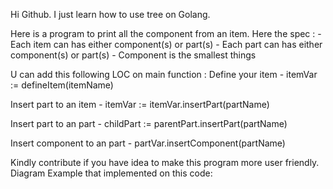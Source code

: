 Hi Github. I just learn how to use tree on Golang.

Here is a program to print all the component from an item. Here the spec :
    - Each item can has either component(s) or part(s)
    - Each part can has either component(s) or part(s)
    - Component is the smallest things

U can add this following LOC on main function :
Define your item
    - itemVar := defineItem(itemName)

Insert part to an item
    - itemVar := itemVar.insertPart(partName)

Insert part to an part
    - childPart := parentPart.insertPart(partName)

Insert component to an part
    - partVar.insertComponent(partName)

Kindly contribute if you have idea to make this program more user friendly. Diagram Example that implemented on this code: 